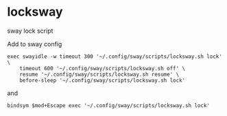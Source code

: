 # locksway
sway lock script

Add to sway config
```
exec swayidle -w timeout 300 '~/.config/sway/scripts/locksway.sh lock' \
	timeout 600 '~/.config/sway/scripts/locksway.sh off' \
	resume '~/.config/sway/scripts/locksway.sh resume' \
	before-sleep '~/.config/sway/scripts/locksway.sh lock'
```

and

```
bindsym $mod+Escape exec '~/.config/sway/scripts/locksway.sh lock'
```
